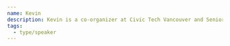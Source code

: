 ```yaml
---
name: Kevin
description: Kevin is a co-organizer at Civic Tech Vancouver and Senior Project Coordinator at Code for Canada. Kevin's passion for community encourages him to pursue a human-centered approach to collaboration. He believes education and technology have the power to drive social change.
tags:
  - type/speaker
---
```

